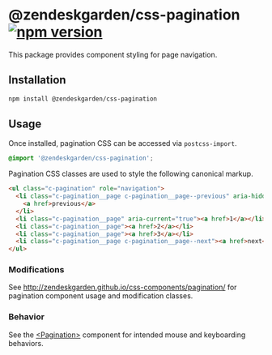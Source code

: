 # @zendeskgarden/css-pagination [![npm version][npm version badge]][npm version link]

[npm version badge]: https://flat.badgen.net/npm/v/@zendeskgarden/css-pagination
[npm version link]: https://www.npmjs.com/package/@zendeskgarden/css-pagination

This package provides component styling for page navigation.

## Installation

```sh
npm install @zendeskgarden/css-pagination
```

## Usage

Once installed, pagination CSS can be accessed via `postcss-import`.

```css
@import '@zendeskgarden/css-pagination';
```

Pagination CSS classes are used to style the following canonical markup.

```html
<ul class="c-pagination" role="navigation">
  <li class="c-pagination__page c-pagination__page--previous" aria-hidden="true">
    <a href>previous</a>
  </li>
  <li class="c-pagination__page" aria-current="true"><a href>1</a></li>
  <li class="c-pagination__page"><a href>2</a></li>
  <li class="c-pagination__page"><a href>3</a></li>
  <li class="c-pagination__page c-pagination__page--next"><a href>next</a></li>
</ul>
```

### Modifications

See http://zendeskgarden.github.io/css-components/pagination/ for
pagination component usage and modification classes.

### Behavior

See the
[&lt;Pagination&gt;](http://zendeskgarden.github.io/react-components/#!/Pagination)
component for intended mouse and keyboarding behaviors.
